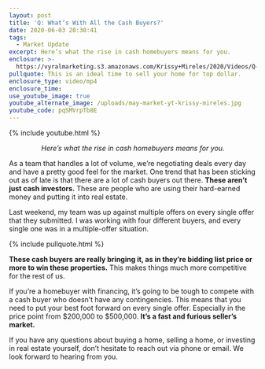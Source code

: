 ```yaml
---
layout: post
title: 'Q: What’s With All the Cash Buyers?'
date: 2020-06-03 20:30:41
tags:
  - Market Update
excerpt: Here’s what the rise in cash homebuyers means for you.
enclosure: >-
  https://vyralmarketing.s3.amazonaws.com/Krissy+Mireles/2020/Videos/Q-+Whats+With+All+the+Cash+Buyers_.mp4
pullquote: This is an ideal time to sell your home for top dollar.
enclosure_type: video/mp4
enclosure_time:
use_youtube_image: true
youtube_alternate_image: /uploads/may-market-yt-krissy-mireles.jpg
youtube_code: pqSMVrpTb8E
---
```


{% include youtube.html %}

<p style="text-align:center"><em>Here’s what the rise in cash homebuyers means for you.</em></p>

As a team that handles a lot of volume, we’re negotiating deals every day and have a pretty good feel for the market. One trend that has been sticking out as of late is that there are a lot of cash buyers out there. **These aren’t just cash investors.** These are people who are using their hard-earned money and putting it into real estate.

Last weekend, my team was up against multiple offers on every single offer that they submitted. I was working with four different buyers, and every single one was in a multiple-offer situation.&nbsp;

{% include pullquote.html %}

**These cash buyers are really bringing it, as in they’re bidding list price or more to win these properties.** This makes things much more competitive for the rest of us.&nbsp;

If you’re a homebuyer with financing, it’s going to be tough to compete with a cash buyer who doesn’t have any contingencies. This means that you need to put your best foot forward on every single offer. Especially in the price point from $200,000 to $500,000. **It’s a fast and furious seller’s market.**

If you have any questions about buying a home, selling a home, or investing in real estate yourself, don’t hesitate to reach out via phone or email. We look forward to hearing from you.